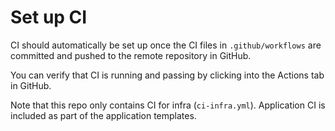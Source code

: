 # Set up CI

CI should automatically be set up once the CI files in `.github/workflows` are committed and pushed to the remote repository in GitHub.

You can verify that CI is running and passing by clicking into the Actions tab in GitHub.

Note that this repo only contains CI for infra (`ci-infra.yml`). Application CI is included as part of the application templates.
